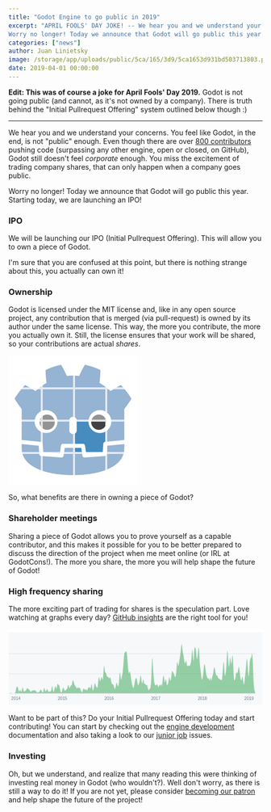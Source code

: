 ```yaml
---
title: "Godot Engine to go public in 2019"
excerpt: "APRIL FOOLS' DAY JOKE! -- We hear you and we understand your concerns. You feel like Godot, in the end, is not \"public\" enough. 
Worry no longer! Today we announce that Godot will go public this year."
categories: ["news"]
author: Juan Linietsky
image: /storage/app/uploads/public/5ca/165/3d9/5ca1653d931bd503713803.png
date: 2019-04-01 00:00:00
---
```


**Edit: This was of course a joke for April Fools' Day 2019.** Godot is not going public (and cannot, as it's not owned by a company). There is truth behind the "Initial Pullrequest Offering" system outlined below though :)

-----

We hear you and we understand your concerns. You feel like Godot, in the end, is not "public" enough. Even though there are over [800 contributors](https://github.com/godotengine/godot/graphs/contributors) pushing code (surpassing any other engine, open or closed, on GitHub), Godot still doesn't feel *corporate* enough. You miss the excitement of trading company shares, that can only happen when a company goes public. 

Worry no longer! Today we announce that Godot will go public this year. Starting today, we are launching an IPO!

### IPO

We will be launching our IPO (Initial Pullrequest Offering). This will allow you to own a piece of Godot.

I'm sure that you are confused at this point, but there is nothing strange about this, you actually can own it!


### Ownership

Godot is licensed under the MIT license and, like in any open source project, any contribution that is merged (via pull-request) is owned by its author under the same license. This way, the more you contribute, the more you actually own it. Still, the license ensures that your work will be shared, so your contributions are actual *shares*.

![piece_of_godot.png](/storage/app/uploads/public/5ca/16b/391/5ca16b39100c2545383198.png)

So, what benefits are there in owning a piece of Godot?

### Shareholder meetings

Sharing a piece of Godot allows you to prove yourself as a capable contributor, and this makes it possible for you to be better prepared to discuss the direction of the project when me meet online (or IRL at GodotCons!). The more you share, the more you will help shape the future of Godot!


### High frequency sharing

The more exciting part of trading for shares is the speculation part. Love watching at graphs every day? [GitHub insights](https://github.com/godotengine/godot/graphs/contributors) are the right tool for you!



![hftrad.png](/storage/app/uploads/public/5ca/16c/99b/5ca16c99b10f7431914272.png)


Want to be part of this? Do your Initial Pullrequest Offering today and start contributing! You can start by checking out the [engine development](http://docs.godotengine.org/en/3.1/development/cpp/index.html) documentation and also taking a look to our [junior job](https://github.com/godotengine/godot/issues?q=is%3Aopen+is%3Aissue+label%3A%22junior+job%22) issues.

### Investing

Oh, but we understand, and realize that many reading this were thinking of investing real money in Godot (who wouldn't?). Well don't worry, as there is still a way to do it! If you are not yet, please consider [becoming our patron](https://www.patreon.com/godotengine) and help shape the future of the project!
